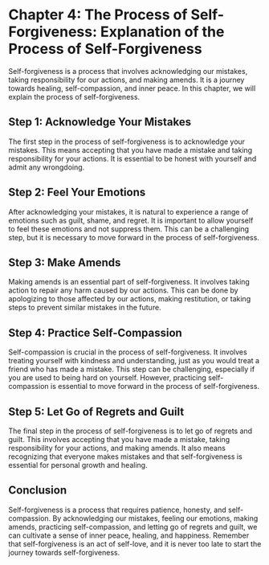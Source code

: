 Chapter 4: The Process of Self-Forgiveness: Explanation of the Process of Self-Forgiveness
==========================================================================================

Self-forgiveness is a process that involves acknowledging our mistakes, taking responsibility for our actions, and making amends. It is a journey towards healing, self-compassion, and inner peace. In this chapter, we will explain the process of self-forgiveness.

Step 1: Acknowledge Your Mistakes
---------------------------------

The first step in the process of self-forgiveness is to acknowledge your mistakes. This means accepting that you have made a mistake and taking responsibility for your actions. It is essential to be honest with yourself and admit any wrongdoing.

Step 2: Feel Your Emotions
--------------------------

After acknowledging your mistakes, it is natural to experience a range of emotions such as guilt, shame, and regret. It is important to allow yourself to feel these emotions and not suppress them. This can be a challenging step, but it is necessary to move forward in the process of self-forgiveness.

Step 3: Make Amends
-------------------

Making amends is an essential part of self-forgiveness. It involves taking action to repair any harm caused by our actions. This can be done by apologizing to those affected by our actions, making restitution, or taking steps to prevent similar mistakes in the future.

Step 4: Practice Self-Compassion
--------------------------------

Self-compassion is crucial in the process of self-forgiveness. It involves treating yourself with kindness and understanding, just as you would treat a friend who has made a mistake. This step can be challenging, especially if you are used to being hard on yourself. However, practicing self-compassion is essential to move forward in the process of self-forgiveness.

Step 5: Let Go of Regrets and Guilt
-----------------------------------

The final step in the process of self-forgiveness is to let go of regrets and guilt. This involves accepting that you have made a mistake, taking responsibility for your actions, and making amends. It also means recognizing that everyone makes mistakes and that self-forgiveness is essential for personal growth and healing.

Conclusion
----------

Self-forgiveness is a process that requires patience, honesty, and self-compassion. By acknowledging our mistakes, feeling our emotions, making amends, practicing self-compassion, and letting go of regrets and guilt, we can cultivate a sense of inner peace, healing, and happiness. Remember that self-forgiveness is an act of self-love, and it is never too late to start the journey towards self-forgiveness.
